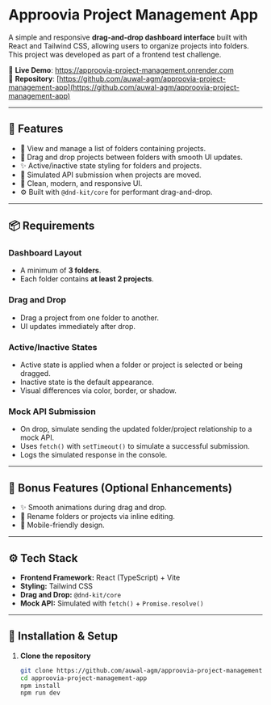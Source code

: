 # Approovia Project Management App

A simple and responsive **drag-and-drop dashboard interface** built with React and Tailwind CSS, allowing users to organize projects into folders. This project was developed as part of a frontend test challenge.

🔗 **Live Demo**: https://approovia-project-management.onrender.com  
📁 **Repository**: [https://github.com/auwal-agm/approovia-project-management-app](https://github.com/auwal-agm/approovia-project-management-app)

---

## 🚀 Features

- 📂 View and manage a list of folders containing projects.
- 🔄 Drag and drop projects between folders with smooth UI updates.
- ✨ Active/inactive state styling for folders and projects.
- 📡 Simulated API submission when projects are moved.
- 💬 Clean, modern, and responsive UI.
- ⚙️ Built with `@dnd-kit/core` for performant drag-and-drop.

---

## 📦 Requirements

### Dashboard Layout
- A minimum of **3 folders**.
- Each folder contains **at least 2 projects**.

### Drag and Drop
- Drag a project from one folder to another.
- UI updates immediately after drop.

### Active/Inactive States
- Active state is applied when a folder or project is selected or being dragged.
- Inactive state is the default appearance.
- Visual differences via color, border, or shadow.

### Mock API Submission
- On drop, simulate sending the updated folder/project relationship to a mock API.
- Uses `fetch()` with `setTimeout()` to simulate a successful submission.
- Logs the simulated response in the console.

---

## 🎨 Bonus Features (Optional Enhancements)
- ✨ Smooth animations during drag and drop.
- 📝 Rename folders or projects via inline editing.
- 📱 Mobile-friendly design.

---

## ⚙️ Tech Stack

- **Frontend Framework:** React (TypeScript) + Vite
- **Styling:** Tailwind CSS
- **Drag and Drop:** `@dnd-kit/core`
- **Mock API:** Simulated with `fetch()` + `Promise.resolve()`

---

## 📂 Installation & Setup

1. **Clone the repository**
   ```bash
   git clone https://github.com/auwal-agm/approovia-project-management-app.git
   cd approovia-project-management-app
   npm install
   npm run dev
